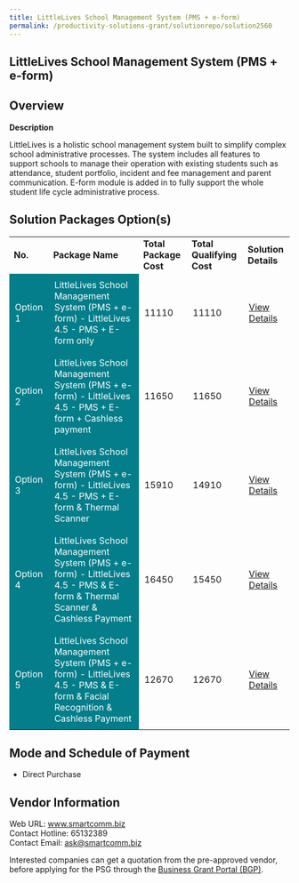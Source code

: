 ```yaml
---
title: LittleLives School Management System (PMS + e-form)
permalink: /productivity-solutions-grant/solutionrepo/solution2560
---
```


## LittleLives School Management System (PMS + e-form)

## Overview

**Description**

LittleLives is a holistic school management system built to simplify complex school administrative processes. The system includes all features to support schools to manage their operation with existing students such as attendance, student portfolio, incident and fee management and parent communication. E-form module is added in to fully support the whole student life cycle administrative process.

## Solution Packages Option(s)

<table>
<tr>
<td><b>No.</b></td>
<td><b>Package Name</b></td>
<td><b>Total Package Cost</b></td>
<td><b>Total Qualifying Cost</b></td>
<td><b>Solution Details</b></td>
</tr>
<tr>
<td style='padding: 10px; background-color: #037E8A; color: #FFFFFF;'>Option 1</td>
<td style='padding: 10px; background-color: #037E8A; color: #FFFFFF;'>LittleLives School Management System (PMS + e-form) - LittleLives 4.5 - PMS + E-form only</td>
<td style='padding: 10px;'>11110</td>
<td style='padding: 10px;'>11110</td>
<td style='padding: 10px;'><a href='https://www.gobusiness.gov.sg/images/psg/LittleLives_(PMS_+_e-form)_20210309_Desensitised_Annex_3_Part_12.pdf' target='_blank'>View Details</a></td>
</tr>
<tr>
<td style='padding: 10px; background-color: #037E8A; color: #FFFFFF;'>Option 2</td>
<td style='padding: 10px; background-color: #037E8A; color: #FFFFFF;'>LittleLives School Management System (PMS + e-form) - LittleLives 4.5 - PMS + E-form + Cashless payment</td>
<td style='padding: 10px;'>11650</td>
<td style='padding: 10px;'>11650</td>
<td style='padding: 10px;'><a href='https://www.gobusiness.gov.sg/images/psg/LittleLives_(PMS_+_e-form)_20210309_Desensitised_Annex_3_Part_34.pdf' target='_blank'>View Details</a></td>
</tr>
<tr>
<td style='padding: 10px; background-color: #037E8A; color: #FFFFFF;'>Option 3</td>
<td style='padding: 10px; background-color: #037E8A; color: #FFFFFF;'>LittleLives School Management System (PMS + e-form) - LittleLives 4.5 - PMS + E-form & Thermal Scanner</td>
<td style='padding: 10px;'>15910</td>
<td style='padding: 10px;'>14910</td>
<td style='padding: 10px;'><a href='https://www.gobusiness.gov.sg/images/psg/Desensitised_Littlelive_Sch_Annex_3_CR_wef_19_May_2022_Part_1.pdf' target='_blank'>View Details</a></td>
</tr>
<tr>
<td style='padding: 10px; background-color: #037E8A; color: #FFFFFF;'>Option 4</td>
<td style='padding: 10px; background-color: #037E8A; color: #FFFFFF;'>LittleLives School Management System (PMS + e-form) - LittleLives 4.5 - PMS & E-form & Thermal Scanner & Cashless Payment</td>
<td style='padding: 10px;'>16450</td>
<td style='padding: 10px;'>15450</td>
<td style='padding: 10px;'><a href='https://www.gobusiness.gov.sg/images/psg/Desensitised_Littlelive_Sch_Annex_3_CR_wef_19_May_2022_Part_2.pdf' target='_blank'>View Details</a></td>
</tr>
<tr>
<td style='padding: 10px; background-color: #037E8A; color: #FFFFFF;'>Option 5</td>
<td style='padding: 10px; background-color: #037E8A; color: #FFFFFF;'>LittleLives School Management System (PMS + e-form) - LittleLives 4.5 - PMS & E-form & Facial Recognition & Cashless Payment </td>
<td style='padding: 10px;'>12670</td>
<td style='padding: 10px;'>12670</td>
<td style='padding: 10px;'><a href='https://www.gobusiness.gov.sg/images/psg/LittleLives_(PMS_+_e-form)_20210309_Desensitised_Annex_3_Part_910.pdf' target='_blank'>View Details</a></td>
</tr>
</table>

## Mode and Schedule of Payment

 - Direct Purchase

## Vendor Information

 Web URL: www.smartcomm.biz <br>Contact Hotline: 65132389 <br>Contact Email: ask@smartcomm.biz <br>

Interested companies can get a quotation from the pre-approved vendor, before applying for the PSG through the <a href='https://www.businessgrants.gov.sg/' target='_blank' rel='noopener'>Business Grant Portal (BGP)</a>.

<script src="/jquery/resize-tables.js"></script>
